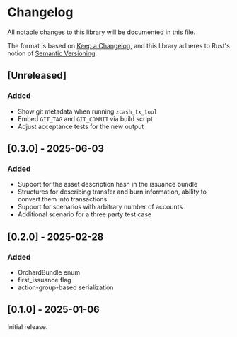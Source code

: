 # Changelog
All notable changes to this library will be documented in this file.

The format is based on [Keep a Changelog](https://keepachangelog.com/en/1.0.0/),
and this library adheres to Rust's notion of
[Semantic Versioning](https://semver.org/spec/v2.0.0.html).

## [Unreleased]
### Added
- Show git metadata when running `zcash_tx_tool`
- Embed `GIT_TAG` and `GIT_COMMIT` via build script
- Adjust acceptance tests for the new output

## [0.3.0] - 2025-06-03
### Added
- Support for the asset description hash in the issuance bundle
- Structures for describing transfer and burn information, ability to convert them into transactions
- Support for scenarios with arbitrary number of accounts
- Additional scenario for a three party test case

## [0.2.0] - 2025-02-28
### Added
- OrchardBundle enum
- first_issuance flag
- action-group-based serialization


## [0.1.0] - 2025-01-06
Initial release.
